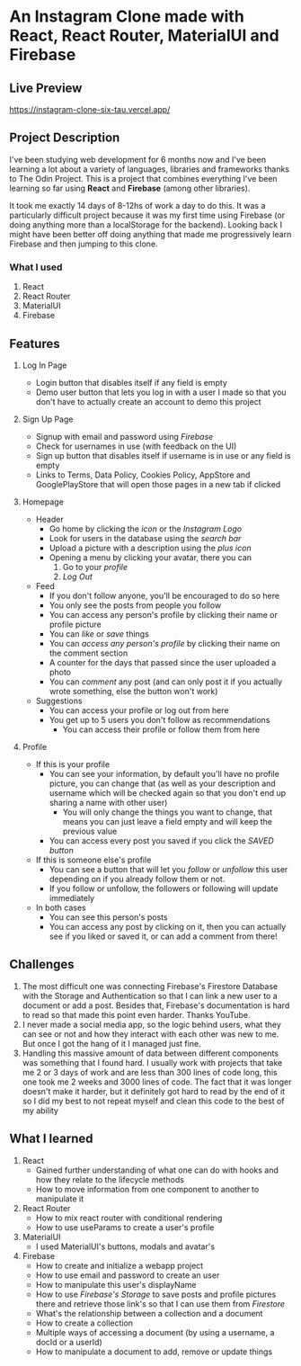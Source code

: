 # An Instagram Clone made with React, React Router, MaterialUI and Firebase

## Live Preview

https://instagram-clone-six-tau.vercel.app/

## Project Description

I've been studying web development for 6 months now and I've been learning a lot about a variety of languages, libraries and frameworks thanks to The Odin Project. This is a project that combines everything I've been learning so far using **React** and **Firebase** (among other libraries).

It took me exactly 14 days of 8-12hs of work a day to do this. It was a particularly difficult project because it was my first time using Firebase (or doing anything more than a localStorage for the backend). Looking back I might have been better off doing anything that made me progressively learn Firebase and then jumping to this clone.

### What I used

1. React
2. React Router
3. MaterialUI
4. Firebase

## Features

1.  Log In Page

    -   Login button that disables itself if any field is empty
    -   Demo user button that lets you log in with a user I made so that you don't have to actually create an account to demo this project

2.  Sign Up Page

    -   Signup with email and password using _Firebase_
    -   Check for usernames in use (with feedback on the UI)
    -   Sign up button that disables itself if username is in use or any field is empty
    -   Links to Terms, Data Policy, Cookies Policy, AppStore and GooglePlayStore that will open those pages in a new tab if clicked

3.  Homepage
    -   Header
        -   Go home by clicking the _icon_ or the _Instagram Logo_
        -   Look for users in the database using the _search bar_
        -   Upload a picture with a description using the _plus icon_
        -   Opening a menu by clicking your avatar, there you can
            1. Go to your _profile_
            2. _Log Out_
    -   Feed
        -   If you don't follow anyone, you'll be encouraged to do so here
        -   You only see the posts from people you follow
        -   You can access any person's profile by clicking their name or profile picture
        -   You can _like_ or _save_ things
        -   You can _access any person's profile_ by clicking their name on the comment section
        -   A counter for the days that passed since the user uploaded a photo
        -   You can _comment_ any post (and can only post it if you actually wrote something, else the button won't work)
    -   Suggestions
        -   You can access your profile or log out from here
        -   You get up to 5 users you don't follow as recommendations
            -   You can access their profile or follow them from here
4.  Profile
    -   If this is your profile
        -   You can see your information, by default you'll have no profile picture, you can change that (as well as your description and username which will be checked again so that you don't end up sharing a name with other user)
            -   You will only change the things you want to change, that means you can just leave a field empty and will keep the previous value
        -   You can access every post you saved if you click the _SAVED button_
    -   If this is someone else's profile
        -   You can see a button that will let you _follow_ or _unfollow_ this user depending on if you already follow them or not.
        -   If you follow or unfollow, the followers or following will update immediately
    -   In both cases
        -   You can see this person's posts
        -   You can access any post by clicking on it, then you can actually see if you liked or saved it, or can add a comment from there!

## Challenges

1. The most difficult one was connecting Firebase's Firestore Database with the Storage and Authentication so that I can link a new user to a document or add a post. Besides that, Firebase's documentation is hard to read so that made this point even harder. Thanks YouTube.
2. I never made a social media app, so the logic behind users, what they can see or not and how they interact with each other was new to me. But once I got the hang of it I managed just fine.
3. Handling this massive amount of data between different components was something that I found hard. I usually work with projects that take me 2 or 3 days of work and are less than 300 lines of code long, this one took me 2 weeks and 3000 lines of code. The fact that it was longer doesn't make it harder, but it definitely got hard to read by the end of it so I did my best to not repeat myself and clean this code to the best of my ability

## What I learned

1. React
    - Gained further understanding of what one can do with hooks and how they relate to the lifecycle methods
    - How to move information from one component to another to manipulate it
2. React Router
    - How to mix react router with conditional rendering
    - How to use useParams to create a user's profile
3. MaterialUI
    - I used MaterialUI's buttons, modals and avatar's
4. Firebase
    - How to create and initialize a webapp project
    - How to use email and password to create an user
    - How to manipulate this user's displayName
    - How to use _Firebase's Storage_ to save posts and profile pictures there and retrieve those link's so that I can use them from _Firestore_
    - What's the relationship between a collection and a document
    - How to create a collection
    - Multiple ways of accessing a document (by using a username, a docId or a userId)
    - How to manipulate a document to add, remove or update things
